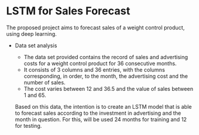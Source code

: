 # LSTM for Sales Forecast

The proposed project aims to forecast sales of a weight control product, using deep learning.

- Data set analysis
	- The data set provided contains the record of sales and advertising costs for a weight control product for 36 consecutive months. 
	- It consists of 3 columns and 36 entries, with the columns corresponding, in order, to the month, the advertising cost and the number of sales. 
	- The cost varies between 12 and 36.5 and the value of sales between 1 and 65. 

	Based on this data, the intention is to create an LSTM model that is able to forecast sales according to the investment in advertising and the month in question. For this, will be used 24 months for training and 12 for testing.